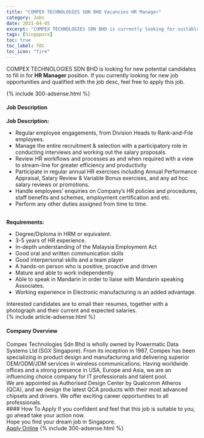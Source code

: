 ```yaml
---
title: "COMPEX TECHNOLOGIES SDN BHD Vacancies HR Manager" 
category: Jobs 
date: 2021-04-05 
excerpt: "COMPEX TECHNOLOGIES SDN BHD is currently looking for suitable person to fill in the HR Manager which based in Singapore" 
tags: [Singapore] 
toc: true 
toc_label: TOC 
toc_icon: "fire" 
--- 
```


<p>COMPEX TECHNOLOGIES SDN BHD is looking for new potential candidates to fill in for <b>HR Manager</b> position. If you currently looking for new job opportunities and qualified with the job desc, feel free to apply this job.
</p>{% include 300-adsense.html %} 
<div><div><h4>Job Description</h4></div><div><div><span><div><div><div><strong>Job Description:</strong></div><ul><li>Regular employee engagements, from Division Heads to Rank-and-File employees.</li><li>Manage the entire recruitment &amp; selection with a participatory role in conducting interviews and working out the salary proposals.</li><li>Review HR workflows and processes as and when required with a view to stream-line for greater efficiency and productivity</li><li>Participate in regular annual HR exercises including Annual Performance Appraisal, Salary Review &amp; Variable Bonus exercises, and any ad hoc salary reviews or promotions.</li><li>Handle employees&#8217; enquiries on Company&#8217;s HR policies and procedures, staff benefits and schemes, employment certification and etc.</li><li>Perform any other duties assigned from time to time.</li></ul><div><br><strong>Requirements:</strong></div><ul><li>Degree/Diploma in HRM or equivalent.</li><li>3-5 years of HR experience.</li><li>In-depth understanding of the Malaysia Employment Act</li><li>Good oral and written communication skills</li><li>Good interpersonal skills and a team player</li><li>A hands-on person who is positive, proactive and driven</li><li>Mature and able to work independently</li><li>Able to speak in Mandarin in order to liaise with Mandarin speaking Associates.</li><li>Working experience in Electronic manufacturing is an added advantage.</li></ul>Interested candidates are to email their resumes, together with a photograph and their current and expected salaries.</div></div></span></div></div></div> 
{% include article-adsense.html %} 
<div><div><h4>Company Overview</h4></div><div><div><span><div><div>
<div>
		Compex Technologies Sdn Bhd is wholly owned by Powermatic Data Systems Ltd (SGX Singapore). From its inception in 1987, Compex has been specializing in product design and manufacturing and delivering superior OEM/ODM/JDM services in wireless communications. Having worldwide offices and a strong presence in USA, Europe and Asia, we are an influencing choice company for IT professionals and talent pool.</div>
<div>
		We are appointed as Authorised Design Center by Qualcomm Atheros (QCA), and we design the latest QCA products with their most advanced chipsets and drivers. We offer exciting career opportunities to all professionals.</div>
</div></div></span></div></div></div> 
#### How To Apply 
If you confident and feel that this job is suitable to you, go ahead take your action now. <br/> 
Hope you find your dream job in Singapore. <br/> 
<a href="https://www.jobstreet.com.my/en/job/hr-manager-8425211/origin/sg?jobId=jobstreet-sg-job-8425211&" class="btn btn--info" target="_blank" rel="nofollow noopenner">Apply Online</a> 
{% include 300-adsense.html %} 